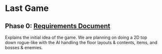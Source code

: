 # Last Game

## Phase 0: [Requirements Document](documentation/Requirements.md)
Explains the initial idea of the game. We are planning on doing a 2D top down rogue-like with the AI handling the floor layouts & contents, items, and bosses & enemies. 
